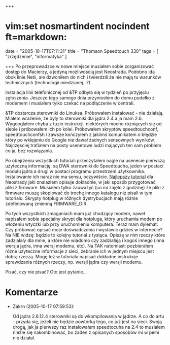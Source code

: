+++
# vim:set nosmartindent nocindent ft=markdown:
date = "2005-10-17T07:11:31"
title = "Thomson Speedtouch 330"
tags = [ "zrzędzenie", "informatyka" ]

+++
Po przeprowadzce w nowe miejsce musiałem sobie zorganizować dostęp do
Macierzy, a jedyną możliwością jest Neostrada. Podobno idą obok linie Netii,
ale dzwoniłem do nich i twierdzili że nie mają tu warunków technicznych
(technologii miedzianej...?).

Instalacja linii telefonicznej od &amp;TP odbyła się w tydzień po przyjęciu
zgłoszenia. Jeszcze tego samego dnia przyniosłem do domu pudełko z modemem i
musiałem tylko czekać na podłączenie w centrali.

&amp;TP dostarcza sterowniki do Linuksa. Próbowałem instalować - nie działają.
Miałem wrażenie, że były to sterowniki dla jądra 2.4 a ja mam 2.6. Wygooglałem
chyba z tuzin instrukcji, niektórych mocno różniących się od siebie i
próbowałem ich po kolei. Próbowałem skryptów speedtouchconf, speedtouchconfsh
i zawsze kończyłem z jakiimś komunikatem o błędzie który po wklejeniu do
Google nie dawał żadnych sensownych wyników. Najczęściej trafiałem na posty
usenetowe ludzi mających ten sam problem co ja, bez rozwiązania.

Po obejrzeniu wszystkich tutoriali przeczytałem nagle na usenecie pierwszą
użyteczną informację: są DWA sterowniki do Speedtoucha, jeden w postaci modułu
jądra a drugi w postaci programu przestrzeni użytkownika. Instalowanie ich naraz
nie ma sensu, oczywiście. [Najlepszy
tutorial](http://www.fedora.pl/index.php?option=content&task=view&id=98&Itemid=34)
dla Neostrady jaki znalazłem opisuje dokładnie, w jaki sposób przygotować pliki
z firmware. Musiałem tylko zauważyć (co mi zajęło z godzinę) że pliki z firmware
muszę skopiować do trochę innego katalogu niż pisali w tym tutorialu. Skrypty
hotplug w różnych dystrybucjach mają różnie zdefiniowaną zmienną FIRMWARE\_DIR.

Po tych wszystkich zmaganiach mam już chodzący modem, nawet napisałem sobie
specjalny skrypt dla hotpluga, który uruchamia modem po włożeniu wtyczki lub
przy uruchomieniu komputera. Teraz mam dylemat: Czy próbować opisać moje
doświadczenia i wystawić gdzieś w internecie? Na NIE widzę: będzie to kolejny
tutorial z tysiąca. Opiszę w nim rzeczy które zadziałały dla mnie, a które nie
wiadomo czy zadziałają i kogoś innego (inna wersja jądra, inna wersj modemu,
etc). Na TAK natomiast: pozbierałem różne użyteczne informacje z sieci, zebranie
ich w jednym miejscu jest dobrą rzeczą. Mogę też w tutorialu napisać dokładne
instrukcje sprawdzania różnych rzeczy, np. wersji jądra czy wersji modemu.

Pisać, czy nie pisać? Oto jest pytanie...

# Komentarze

* Zakrn (2005-10-17 07:59:53): <p>Od jądra 2.6.12.4 sterowniki są do
  wkompilowania w jądrze. A co do artu - przyda się, jeżeli nie będzie powtórką
  tego, co już jest na sieci. Swoją drogą, jak ja pierwszy raz instalowałem
  speedtocuha na 2.4 to musiałem nieźle się nakombinować, bo żaden z opisanych
  sposobów mi w pełni nie działał.</p>
